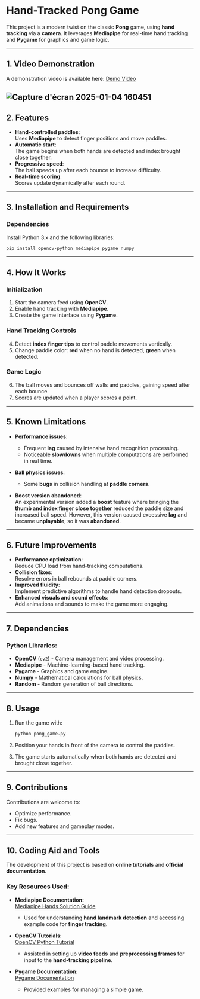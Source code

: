 
# **Hand-Tracked Pong Game**  

This project is a modern twist on the classic **Pong** game, using **hand tracking** via a **camera**. It leverages **Mediapipe** for real-time hand tracking and **Pygame** for graphics and game logic.  

---

## **1. Video Demonstration**  

A demonstration video is available here: [Demo Video](https://ecambxl-my.sharepoint.com/:v:/g/personal/20342_ecam_be/EWN56YcbRVdOoesArpRXUNABSeCi_wzm4YNCh-Kc-lmoww?nav=eyJyZWZlcnJhbEluZm8iOnsicmVmZXJyYWxBcHAiOiJPbmVEcml2ZUZvckJ1c2luZXNzIiwicmVmZXJyYWxBcHBQbGF0Zm9ybSI6IldlYiIsInJlZmVycmFsTW9kZSI6InZpZXciLCJyZWZlcnJhbFZpZXciOiJNeUZpbGVzTGlua0NvcHkifX0&e=aX5J2q)  

![Capture d'écran 2025-01-04 160451](https://github.com/user-attachments/assets/644f7907-0db8-4e39-ad9a-fe3a6e7450bf)
---

## **2. Features**  

- **Hand-controlled paddles**:  
  Uses **Mediapipe** to detect finger positions and move paddles.  
- **Automatic start**:  
  The game begins when both hands are detected and index brought close together.  
- **Progressive speed**:  
  The ball speeds up after each bounce to increase difficulty.  
- **Real-time scoring**:  
  Scores update dynamically after each round.  

---

## **3. Installation and Requirements**  

### **Dependencies**  

Install Python 3.x and the following libraries:  

```bash
pip install opencv-python mediapipe pygame numpy
```

---

## **4. How It Works**  

### **Initialization**  
1. Start the camera feed using **OpenCV**.  
2. Enable hand tracking with **Mediapipe**.  
3. Create the game interface using **Pygame**.  

### **Hand Tracking Controls**  
4. Detect **index finger tips** to control paddle movements vertically.  
5. Change paddle color: **red** when no hand is detected, **green** when detected.  

### **Game Logic**  
6. The ball moves and bounces off walls and paddles, gaining speed after each bounce.  
7. Scores are updated when a player scores a point.  

---

## **5. Known Limitations**  

- **Performance issues**:  
  - Frequent **lag** caused by intensive hand recognition processing.  
  - Noticeable **slowdowns** when multiple computations are performed in real time.  

- **Ball physics issues**:  
  - Some **bugs** in collision handling at **paddle corners**.  

- **Boost version abandoned**:  
  An experimental version added a **boost** feature where bringing the **thumb and index finger close together** reduced the paddle size and increased ball speed. However, this version caused excessive **lag** and became **unplayable**, so it was **abandoned**.  

---

## **6. Future Improvements**  

- **Performance optimization**:  
  Reduce CPU load from hand-tracking computations.  
- **Collision fixes**:  
  Resolve errors in ball rebounds at paddle corners.  
- **Improved fluidity**:  
  Implement predictive algorithms to handle hand detection dropouts.  
- **Enhanced visuals and sound effects**:  
  Add animations and sounds to make the game more engaging.  

---


## **7. Dependencies**  

### Python Libraries:  
- **OpenCV** (`cv2`) - Camera management and video processing.  
- **Mediapipe** - Machine-learning-based hand tracking.  
- **Pygame** - Graphics and game engine.  
- **Numpy** - Mathematical calculations for ball physics.  
- **Random** - Random generation of ball directions.  

---

## **8. Usage**  

1. Run the game with:  
   ```bash
   python pong_game.py
   ```

2. Position your hands in front of the camera to control the paddles.  
3. The game starts automatically when both hands are detected and brought close together.  

---

## **9. Contributions**  

Contributions are welcome to:  
- Optimize performance.  
- Fix bugs.  
- Add new features and gameplay modes.

---

## **10. Coding Aid and Tools**  

The development of this project is based on **online tutorials** and **official documentation**.

### **Key Resources Used:**  

- **Mediapipe Documentation:**  
  [Mediapipe Hands Solution Guide](https://google.github.io/mediapipe/solutions/hands.html)  
  - Used for understanding **hand landmark detection** and accessing example code for **finger tracking**.  

- **OpenCV Tutorials:**  
  [OpenCV Python Tutorial](https://docs.opencv.org/4.x/d6/d00/tutorial_py_root.html)  
  - Assisted in setting up **video feeds** and **preprocessing frames** for input to the **hand-tracking pipeline**.  

- **Pygame Documentation:**  
  [Pygame Documentation](https://www.pygame.org/docs/)  
  - Provided examples for managing a simple game.

